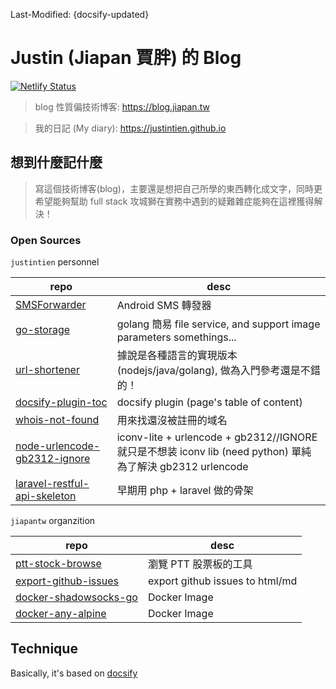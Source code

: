 Last-Modified: {docsify-updated}

# Justin (Jiapan 賈胖) 的 Blog

[![Netlify Status](https://api.netlify.com/api/v1/badges/8496fa5f-94d0-4288-9eb0-c05aa30faf5b/deploy-status)](https://app.netlify.com/sites/jiapan/deploys)

> blog 性質偏技術博客: https://blog.jiapan.tw

> 我的日記 (My diary): https://justintien.github.io

## 想到什麼記什麼

> 寫這個技術博客(blog)，主要還是想把自己所學的東西轉化成文字，同時更希望能夠幫助 full stack 攻城獅在實務中遇到的疑難雜症能夠在這裡獲得解決！

### Open Sources

`justintien` personnel

| repo                                                                                       | desc                                                                                                       |
| ------------------------------------------------------------------------------------------ | ---------------------------------------------------------------------------------------------------------- |
| [SMSForwarder](https://github.com/justintien/SMSForwarder)                                 | Android SMS 轉發器                                                                                         |
| [go-storage](https://github.com/justintien/go-storage)                                     | golang 簡易 file service, and support image parameters somethings...                                       |
| [url-shortener](https://github.com/justintien/url-shortener)                               | 據說是各種語言的實現版本 (nodejs/java/golang), 做為入門參考還是不錯的！                                    |
| [docsify-plugin-toc](https://github.com/justintien/docsify-plugin-toc)                     | docsify plugin (page's table of content)                                                                   |
| [whois-not-found](https://github.com/justintien/whois-not-found)                           | 用來找還沒被註冊的域名                                                                                     |
| [node-urlencode-gb2312-ignore](https://github.com/justintien/node-urlencode-gb2312-ignore) | iconv-lite + urlencode + gb2312//IGNORE 就只是不想装 iconv lib (need python) 單純為了解決 gb2312 urlencode |
| [laravel-restful-api-skeleton](https://github.com/justintien/laravel-restful-api-skeleton) | 早期用 php + laravel 做的骨架                                                                              |

`jiapantw` organzition

| repo                                                                                | desc                            |
| ----------------------------------------------------------------------------------- | ------------------------------- |
| [ptt-stock-browse](https://github.com/jiapantw/ptt-stock-browse)                    | 瀏覽 PTT 股票板的工具           |
| [export-github-issues](https://github.com/jiapantw/export-github-issues)            | export github issues to html/md |
| [docker-shadowsocks-go](https://github.com/jiapantw/docker-shadowsocks-go)          | Docker Image                    |
| [docker-any-alpine](https://github.com/jiapantw/docker-any-alpine/tree/master/curl) | Docker Image                    |

## Technique

Basically, it's based on [docsify](https://docsify.js.org)

[receive-sms]: https://receive-sms.com/
[receivefreesms]: http://receivefreesms.com/
[Receive SMS Online]: https://www.receivesmsonline.net/
[Free Online Phone]: https://www.freeonlinephone.org/
[Receive SMS Online]: http://receive-sms-online.com/
[Sellaite SMS Receiver]: http://sms.sellaite.com/
[Receive SMS Online for Free]: http://hs3x.com/
